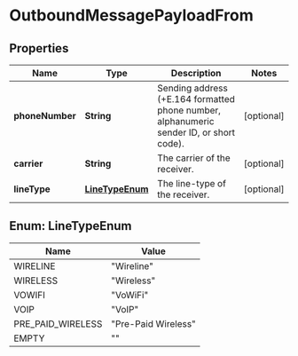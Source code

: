 

# OutboundMessagePayloadFrom


## Properties

| Name | Type | Description | Notes |
|------------ | ------------- | ------------- | -------------|
|**phoneNumber** | **String** | Sending address (+E.164 formatted phone number, alphanumeric sender ID, or short code). |  [optional] |
|**carrier** | **String** | The carrier of the receiver. |  [optional] |
|**lineType** | [**LineTypeEnum**](#LineTypeEnum) | The line-type of the receiver. |  [optional] |



## Enum: LineTypeEnum

| Name | Value |
|---- | -----|
| WIRELINE | &quot;Wireline&quot; |
| WIRELESS | &quot;Wireless&quot; |
| VOWIFI | &quot;VoWiFi&quot; |
| VOIP | &quot;VoIP&quot; |
| PRE_PAID_WIRELESS | &quot;Pre-Paid Wireless&quot; |
| EMPTY | &quot;&quot; |



